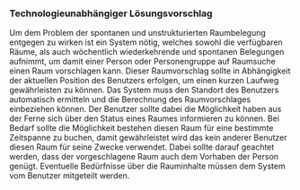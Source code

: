 ### Technologieunabhängiger Lösungsvorschlag
Um dem Problem der spontanen und unstrukturierten Raumbelegung entgegen zu wirken ist ein System nötig, welches sowohl die verfügbaren Räume, als auch wöchentlich wiederkehrende und spontanen Belegungen aufnimmt, um damit einer Person oder Personengruppe auf Raumsuche einen Raum vorschlagen kann. Dieser Raumvorschlag sollte in Abhängigkeit der aktuellen Position des Benutzers erfolgen, um einen kurzen Laufweg gewährleisten zu können. Das System muss den Standort des Benutzers automatisch ermitteln und die Berechnung des Raumvorschlages einbeziehen können. 
Der Benutzer sollte dabei die Möglichkeit haben aus der Ferne sich über den Status eines Raumes informieren zu können.
Bei Bedarf sollte die Möglichkeit bestehen diesen Raum für eine bestimmte Zeitspanne zu buchen, damit gewährleistet wird das kein anderer Benutzer diesen Raum für seine Zwecke verwendet.
Dabei sollte darauf geachtet werden, dass der vorgeschlagene Raum auch dem Vorhaben der Person genügt. Eventuelle Bedürfnisse über die Rauminhalte müssen dem System vom Benutzer mitgeteilt werden.

<!-- eventuell kein Fazit ? -->


















